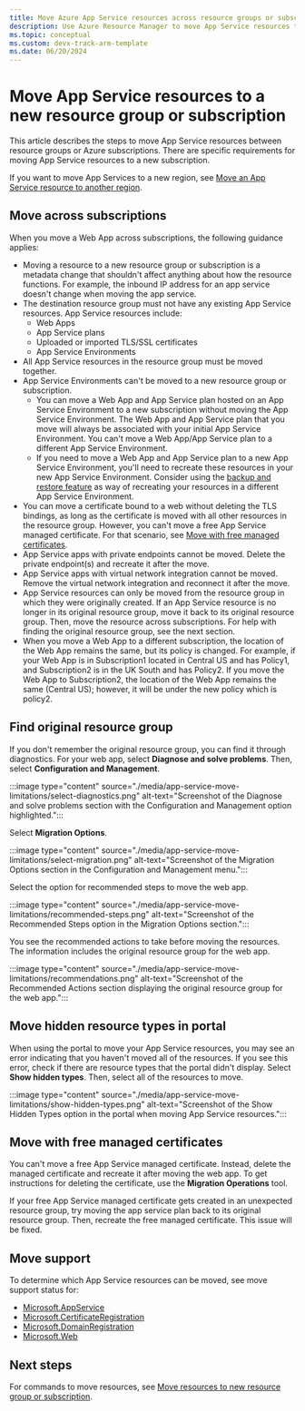 ```yaml
---
title: Move Azure App Service resources across resource groups or subscriptions
description: Use Azure Resource Manager to move App Service resources to a new resource group or subscription.
ms.topic: conceptual
ms.custom: devx-track-arm-template
ms.date: 06/20/2024
---
```


# Move App Service resources to a new resource group or subscription

This article describes the steps to move App Service resources between resource groups or Azure subscriptions. There are specific requirements for moving App Service resources to a new subscription.

If you want to move App Services to a new region, see [Move an App Service resource to another region](../../../app-service/manage-move-across-regions.md).

## Move across subscriptions

When you move a Web App across subscriptions, the following guidance applies:

- Moving a resource to a new resource group or subscription is a metadata change that shouldn't affect anything about how the resource functions. For example, the inbound IP address for an app service doesn't change when moving the app service.
- The destination resource group must not have any existing App Service resources. App Service resources include:
    - Web Apps
    - App Service plans
    - Uploaded or imported TLS/SSL certificates
    - App Service Environments
- All App Service resources in the resource group must be moved together.
- App Service Environments can't be moved to a new resource group or subscription.
    - You can move a Web App and App Service plan hosted on an App Service Environment to a new subscription without moving the App Service Environment. The Web App and App Service plan that you move will always be associated with your initial App Service Environment. You can't move a Web App/App Service plan to a different App Service Environment.
    - If you need to move a Web App and App Service plan to a new App Service Environment, you'll need to recreate these resources in your new App Service Environment. Consider using the [backup and restore feature](../../../app-service/manage-backup.md) as way of recreating your resources in a different App Service Environment.
- You can move a certificate bound to a web without deleting the TLS bindings, as long as the certificate is moved with all other resources in the resource group. However, you can't move a free App Service managed certificate. For that scenario, see [Move with free managed certificates](#move-with-free-managed-certificates).
- App Service apps with private endpoints cannot be moved. Delete the private endpoint(s) and recreate it after the move.
- App Service apps with virtual network integration cannot be moved. Remove the virtual network integration and reconnect it after the move.
- App Service resources can only be moved from the resource group in which they were originally created. If an App Service resource is no longer in its original resource group, move it back to its original resource group. Then, move the resource across subscriptions. For help with finding the original resource group, see the next section.
- When you move a Web App to a different subscription, the location of the Web App remains the same, but its policy is changed. For example, if your Web App is in Subscription1 located in Central US and has Policy1, and Subscription2 is in the UK South and has Policy2. If you move the Web App to Subscription2, the location of the Web App remains the same (Central US); however, it will be under the new policy which is policy2.

## Find original resource group

If you don't remember the original resource group, you can find it through diagnostics. For your web app, select **Diagnose and solve problems**. Then, select **Configuration and Management**.

:::image type="content" source="./media/app-service-move-limitations/select-diagnostics.png" alt-text="Screenshot of the Diagnose and solve problems section with the Configuration and Management option highlighted.":::

Select **Migration Options**.

:::image type="content" source="./media/app-service-move-limitations/select-migration.png" alt-text="Screenshot of the Migration Options section in the Configuration and Management menu.":::

Select the option for recommended steps to move the web app.

:::image type="content" source="./media/app-service-move-limitations/recommended-steps.png" alt-text="Screenshot of the Recommended Steps option in the Migration Options section.":::

You see the recommended actions to take before moving the resources. The information includes the original resource group for the web app.

:::image type="content" source="./media/app-service-move-limitations/recommendations.png" alt-text="Screenshot of the Recommended Actions section displaying the original resource group for the web app.":::

## Move hidden resource types in portal

When using the portal to move your App Service resources, you may see an error indicating that you haven't moved all of the resources. If you see this error, check if there are resource types that the portal didn't display. Select **Show hidden types**. Then, select all of the resources to move.

:::image type="content" source="./media/app-service-move-limitations/show-hidden-types.png" alt-text="Screenshot of the Show Hidden Types option in the portal when moving App Service resources.":::

## Move with free managed certificates

You can't move a free App Service managed certificate. Instead, delete the managed certificate and recreate it after moving the web app. To get instructions for deleting the certificate, use the **Migration Operations** tool.

If your free App Service managed certificate gets created in an unexpected resource group, try moving the app service plan back to its original resource group. Then, recreate the free managed certificate. This issue will be fixed.

## Move support

To determine which App Service resources can be moved, see move support status for:

- [Microsoft.AppService](../move-support-resources.md#microsoftappservice)
- [Microsoft.CertificateRegistration](../move-support-resources.md#microsoftcertificateregistration)
- [Microsoft.DomainRegistration](../move-support-resources.md#microsoftdomainregistration)
- [Microsoft.Web](../move-support-resources.md#microsoftweb)

## Next steps

For commands to move resources, see [Move resources to new resource group or subscription](../move-resource-group-and-subscription.md).
